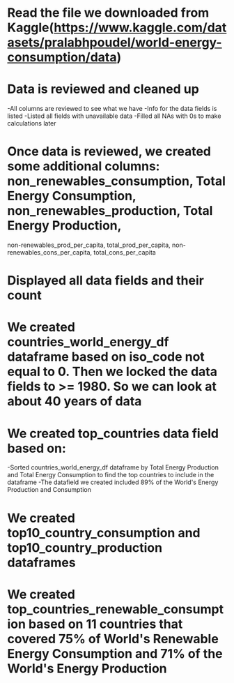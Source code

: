# Read the file we downloaded from Kaggle(https://www.kaggle.com/datasets/pralabhpoudel/world-energy-consumption/data)
# Data is reviewed and cleaned up
  -All columns are reviewed to see what we have
  -Info for the data fields is listed
  -Listed all fields with unavailable data
  -Filled all NAs with 0s to make calculations later
# Once data is reviewed, we created some additional columns: non_renewables_consumption, Total Energy Consumption, non_renewables_production, Total Energy Production,
non-renewables_prod_per_capita, total_prod_per_capita, non-renewables_cons_per_capita, total_cons_per_capita
# Displayed all data fields and their count
# We created countries_world_energy_df dataframe based on iso_code not equal to 0. Then we locked the data fields to >= 1980. So we can look at about 40 years of data
# We created top_countries data field based on:
  -Sorted countries_world_energy_df dataframe by Total Energy Production and Total Energy Consumption to find the top countries to include in the dataframe
  -The datafield we created included 89% of the World's Energy Production and Consumption
# We created top10_country_consumption and top10_country_production dataframes
# We created top_countries_renewable_consumption based on 11 countries that covered 75% of World's Renewable Energy Consumption and 71% of the World's Energy Production
